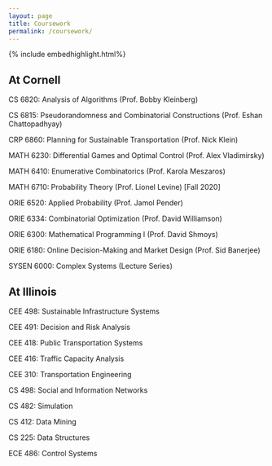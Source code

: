 ```yaml
---
layout: page
title: Coursework
permalink: /coursework/
---
```


{% include embedhighlight.html%}

## At Cornell
CS 6820: Analysis of Algorithms (Prof. Bobby Kleinberg)

CS 6815: Pseudorandomness and Combinatorial Constructions (Prof. Eshan Chattopadhyay)

CRP 6860: Planning for Sustainable Transportation (Prof. Nick Klein)

MATH 6230: Differential Games and Optimal Control (Prof. Alex Vladimirsky) 

MATH 6410: Enumerative Combinatorics (Prof. Karola Meszaros) 

MATH 6710: Probability Theory (Prof. Lionel Levine) [Fall 2020] 

ORIE 6520: Applied Probability (Prof. Jamol Pender)

ORIE 6334: Combinatorial Optimization (Prof. David Williamson) 

ORIE 6300: Mathematical Programming I (Prof. David Shmoys)

ORIE 6180: Online Decision-Making and Market Design (Prof. Sid Banerjee)

SYSEN 6000: Complex Systems (Lecture Series)

## At Illinois

CEE 498: Sustainable Infrastructure Systems

CEE 491: Decision and Risk Analysis

CEE 418: Public Transportation Systems

CEE 416: Traffic Capacity Analysis

CEE 310: Transportation Engineering

CS 498: Social and Information Networks

CS 482: Simulation

CS 412: Data Mining

CS 225: Data Structures

ECE 486: Control Systems
